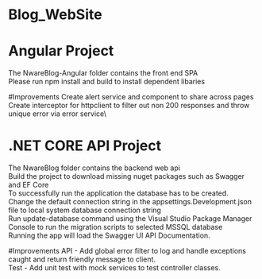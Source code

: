 # Blog_WebSite 

# Angular Project
The NwareBlog-Angular folder contains the front end SPA\
Please run npm install and build to install dependent libaries

#Improvements
Create alert service and component to share across pages\
Create interceptor for httpclient to filter out non 200 responses and throw unique error via error service\

# .NET CORE API Project
The NwareBlog folder contains the backend web api\
Build the project to download missing nuget packages such as Swagger and EF Core\
To successfully run the application the database has to be created.\
Change the default connection string in the appsettings.Development.json file to local system database connection string\
Run update-database command using the Visual Studio Package Manager Console to run the migration scripts to selected MSSQL database\
Running the app will load the Swagger UI API Documentation.

#Improvements
API - Add global error filter to log and handle exceptions caught and return friendly message to client.\
Test - Add unit test with mock services to test controller classes.

